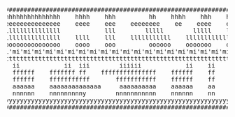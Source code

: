 <html><pre style="display:flex; justify-content:center;">
              #######################################################################################
              [hhhhhhhhhhhhhhhhhhhh    hhhh    hhh         hh    hhhh    hhh    hhhhhhhhhhhhhhhhhhhh!
              [eeeeeeeeeeeeeeeeeeee    eeee    eee    eeeeeeee    ee    eeee    eeeeeeeeeeeeeeeeeeee!
              [llllllllllllllllllll            lll        lllll        lllll    llllllllllllllllllll!
              [llllllllllllllllllll    llll    lll    lllllllllll    lllllllllllllllllllllllllllllll!
              [oooooooooooooooooooo    oooo    ooo         oooooo    ooooooo    oooooooooooooooooooo!
              i'mi'mi'mi'mi'mi'mi'mi'mi'mi'mi'mi'mi'mi'mi'mi'mi'mi'mi'mi'mi'mi'mi'mi'mi'mi'mi'mi'mi'm
              {ttttttttttttttttttttttttttttttttttttttttttttttttttttttttttttttttttttttttttttttttttttt|
              {iii    ii            ii  iii        iiiiii            ii    ii         ii         iii|
              {fff    ffffff    fffffff ff    fffffffffffffff    ffffff    ff    fffffff    ffffffff|
              {fff    ffffff    fffffffffff       fffffffffff    ffffff    ff       ffff       fffff|
              {aaa    aaaaaa    aaaaaaaaaaaaaa     aaaaaaaaaa    aaaaaa    aa    aaaaaaa    aaaaaaaa|
              {nnn    nnnnnn    nnnnnnnnny        nnnnnnnnnnn    nnnnnn    nn    nnnnnnn    nnnnnnnn|
              {yyyyyyyyyyyyyyyyyyyyyyyyyyyyyyyyyyyyyyyyyyyyyyyyyyyyyyyyyyyyyyyyyyyyyyyyyyyyyyyyyyyyy|
              #######################################################################################
</pre></html>

<!--
👋

cmd line arguments lololol

-git...?
-ls
-cat About Me
-cat Current Classes
-cat Current Projects
-exit

-ls
2nd Year CS Major


Studying Abroad at HKUST
1. classes...

Currently Working On
1. React Portfolio
2. Crossword Puzzle Generator
3. Learning Unity

- exit
Thanks for Visiting! Feel free to add to my Guestbook Below

Follow Me on other Platforms!
LinkedIn YouTube Substack


Here are some ideas to get you started:

- 🔭 I’m currently working on ...
- 🌱 I’m currently learning ...
- 👯 I’m looking to collaborate on ...
- 🤔 I’m looking for help with ...
- 💬 Ask me about ...
- 📫 How to reach me: ...
- 😄 Pronouns: ...
- ⚡ Fun fact: ...
-->
